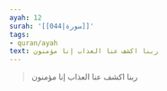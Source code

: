 ```yaml
---
ayah: 12
surah: '[[044|سورة]]'
tags:
- quran/ayah
text: ربنا اكشف عنا العذاب إنا مؤمنون
---
```

> ربنا اكشف عنا العذاب إنا مؤمنون
